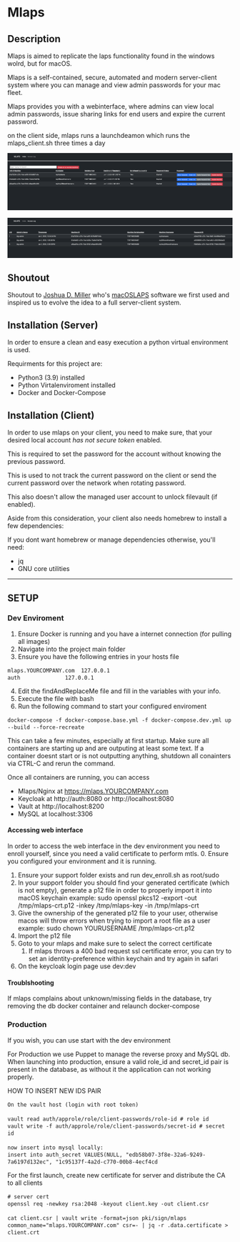# Mlaps


## Description

Mlaps is aimed to replicate the laps functionality found in the windows wolrd, but for macOS.

Mlaps is a self-contained, secure, automated and modern server-client system where you can manage and view admin passwords for your mac fleet.

Mlaps provides you with a webinterface, where admins can view local admin passwords, issue sharing links for end users and expire the current password.

on the client side, mlaps runs a launchdeamon which runs the mlaps_client.sh three times a day

![Exmaple of the mlaps mainpage](mainpage-example.png)

![Exmaple of the mlaps accesslog page](accesslog-example.png)


## Shoutout

Shoutout to [Joshua D. Miller](https://github.com/joshua-d-miller) who's [macOSLAPS](https://github.com/joshua-d-miller/macOSLAPS) software we first used and inspired us to evolve the idea to a full server-client system. 

## Installation (Server)
In order to ensure a clean and easy execution a python virtual environment is used. 

Requirments for this project are:
* Python3 (3.9) installed
* Python Virtalenviroment installed
* Docker and Docker-Compose

## Installation (Client)
In order to use mlaps on your client, you need to make sure, that your desired local account *has not secure token* enabled.

This is required to set the password for the account without knowing the previous password.

This is used to not track the current password on the client or send the current password over the network when rotating password.

This also doesn't allow the managed user account to unlock filevault (if enabled).

Aside from this consideration, your client also needs homebrew to install a few dependencies:

If you dont want homebrew or manage dependencies otherwise, you'll need: 
* jq
* GNU core utilities
***


## SETUP

### Dev Enviroment

1. Ensure Docker is running and you have a internet connection (for pulling all images)
2. Navigate into the project main folder
3. Ensure you have the following entries in your hosts file
```
mlaps.YOURCOMPANY.com  127.0.0.1
auth              127.0.0.1
```

4. Edit the findAndReplaceMe file and fill in the variables with your info.
5. Execute the file with bash
6. Run the following command to start your configured enviroment
```
docker-compose -f docker-compose.base.yml -f docker-compose.dev.yml up --build --force-recreate
```
This can take a few minutes, especially at first startup. Make sure all containers are starting up and are outputing at least some text.
If a container doesnt start or is not outputting anything, shutdown all conainters via CTRL-C and rerun the command. 

Once all containers are running, you can access
- Mlaps/Nginx at https://mlaps.YOURCOMPANY.com
- Keycloak at http://auth:8080 or http://localhost:8080
- Vault at http://localhost:8200
- MySQL at localhost:3306

#### Accessing web interface

In order to access the web interface in the dev environment you need to enroll yourself, since you need a valid certificate to perform mtls.
0. Ensure you configured your environment and it is running.
1. Ensure your support folder exists and run dev_enroll.sh as root/sudo
2. In your support folder you should find your generated certificate (which is not empty), generate a p12 file in order to properly import it into macOS keychain
example: sudo openssl pkcs12 -export -out /tmp/mlaps-crt.p12 -inkey /tmp/mlaps-key -in /tmp/mlaps-crt
3. Give the ownership of the generated p12 file to your user, otherwise macos will throw errors when trying to import a root file as a user
example: sudo chown YOURUSERNAME /tmp/mlaps-crt.p12
4. Import the p12 file
5. Goto to your mlaps and make sure to select the correct certificate 
   1. If mlaps throws a 400 bad request ssl certificate error, you can try to set an identity-preference within keychain and try again in safari
6. On the keycloak login page use dev:dev

#### Troublshooting
If mlaps complains about unknown/missing fields in the database, try removing the db docker container and relaunch docker-compose

### Production

If you wish, you can use start with the dev environment

For Production we use Puppet to manage the reverse proxy and MySQL db. 
When launching into production, ensure a valid role_id and secret_id pair is present in the database, as without it the application can not working properly.

HOW TO INSERT NEW IDS PAIR
```
On the vault host (login with root token)

vault read auth/approle/role/client-passwords/role-id # role id
vault write -f auth/approle/role/client-passwords/secret-id # secret id

now insert into mysql locally:
insert into auth_secret VALUES(NULL, "edb58b07-3f8e-32a6-9249-7a6197d132ec", "1c95137f-4a2d-c770-00b8-4ecf4cd
```

For the first launch, create new certificate for server and distribute the CA to all clients
```
# server cert
openssl req -newkey rsa:2048 -keyout client.key -out client.csr

cat client.csr | vault write -format=json pki/sign/mlaps common_name="mlaps.YOURCOMPANY.com" csr=- | jq -r .data.certificate > client.crt
```
